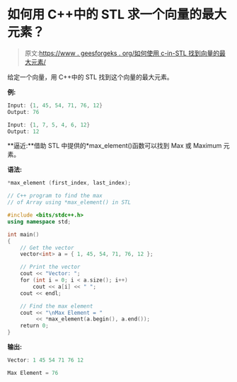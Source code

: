# 如何用 C++中的 STL 求一个向量的最大元素？

> 原文:[https://www . geesforgeks . org/如何使用 c-in-STL 找到向量的最大元素/](https://www.geeksforgeeks.org/how-to-find-the-maximum-element-of-a-vector-using-stl-in-c/)

给定一个向量，用 C++中的 STL 找到这个向量的最大元素。

**例:**

```cpp
Input: {1, 45, 54, 71, 76, 12}
Output: 76

Input: {1, 7, 5, 4, 6, 12}
Output: 12

```

**逼近:**借助 STL 中提供的*max_element()函数可以找到 Max 或 Maximum 元素。

**语法:**

```cpp
*max_element (first_index, last_index);

```

```cpp
// C++ program to find the max
// of Array using *max_element() in STL

#include <bits/stdc++.h>
using namespace std;

int main()
{
    // Get the vector
    vector<int> a = { 1, 45, 54, 71, 76, 12 };

    // Print the vector
    cout << "Vector: ";
    for (int i = 0; i < a.size(); i++)
        cout << a[i] << " ";
    cout << endl;

    // Find the max element
    cout << "\nMax Element = "
         << *max_element(a.begin(), a.end());
    return 0;
}
```

**输出:**

```cpp
Vector: 1 45 54 71 76 12 

Max Element = 76

```
